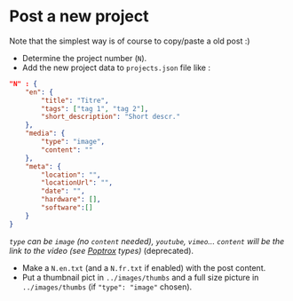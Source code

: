 # Post a new project

Note that the simplest way is of course to copy/paste a old post :)

* Determine the project number (`N`).
* Add the new project data to `projects.json` file like :
```json
"N" : {
	"en": {
		"title": "Titre",
		"tags": ["tag 1", "tag 2"],
		"short_description": "Short descr."
	},
	"media": {
		"type": "image",
		"content": ""
	},
	"meta": {
		"location": "",
		"locationUrl": "",
		"date": "",
		"hardware": [],
		"software":[]
	}
}
```
_`type` can be `image` (no `content` needed), `youtube`, `vimeo`... `content` will be the link to the video (see [Poptrox](https://github.com/ajlkn/jquery.poptrox) types)_ (deprecated).
* Make a `N.en.txt` (and a `N.fr.txt` if enabled) with the post content.
* Put a thumbnail pict in `../images/thumbs` and a full size picture in `../images/thumbs` (if `"type": "image"` chosen).